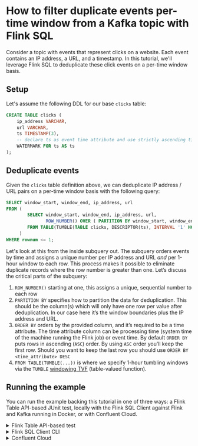<!-- title: How to filter duplicate events per-time window from a Kafka topic with Flink SQL -->
<!-- description: In this tutorial, learn how to filter duplicate events per-time window from a Kafka topic with Flink SQL, with step-by-step instructions and supporting code. -->

# How to filter duplicate events per-time window from a Kafka topic with Flink SQL

Consider a topic with events that represent clicks on a website. Each event contains an IP address, a URL, and a timestamp.
In this tutorial, we'll leverage Flink SQL to deduplicate these click events on a per-time window basis.

## Setup

Let's assume the following DDL for our base `clicks` table:

```sql
CREATE TABLE clicks (
    ip_address VARCHAR,
    url VARCHAR,
    ts TIMESTAMP(3),
    -- declare ts as event time attribute and use strictly ascending timestamp watermark strategy
    WATERMARK FOR ts AS ts
);
```

## Deduplicate events

Given the `clicks` table definition above, we can deduplicate IP address / URL pairs on a per-time window basis with the following query:

```sql
SELECT window_start, window_end, ip_address, url
FROM (
        SELECT window_start, window_end, ip_address, url,
               ROW_NUMBER() OVER ( PARTITION BY window_start, window_end, ip_address, url ORDER BY ts ) AS rownum
        FROM TABLE(TUMBLE(TABLE clicks, DESCRIPTOR(ts), INTERVAL '1' HOUR))
     )
WHERE rownum <= 1;
```

Let's look at this from the inside subquery out. The subquery orders events by time and assigns a unique number per IP address and URL *and* per 1-hour window to each row. This process makes it possible to eliminate duplicate records where the row number is greater than one. Let’s discuss the critical parts of the subquery:

1. `ROW_NUMBER()` starting at one, this assigns a unique, sequential number to each row
2. `PARTITION BY` specifies how to partition the data for deduplication. This should be the column(s) which will only have one row per value after deduplication. In our case here it’s the window boundaries plus the IP address and URL.
3. `ORDER BY` orders by the provided column, and it’s required to be a time attribute. The time attribute column can be processing time (system time of the machine running the Flink job) or event time. By default `ORDER BY` puts rows in ascending (`ASC`) order. By using `ASC` order you’ll keep the first row. Should you want to keep the last row you should use `ORDER BY <time_attribute> DESC`
4. `FROM TABLE(TUMBLE(...))` is where we specify 1-hour tumbling windows via the `TUMBLE` [windowing TVF](https://docs.confluent.io/cloud/current/flink/reference/queries/window-tvf.html) (table-valued function). 


## Running the example

You can run the example backing this tutorial in one of three ways: a Flink Table API-based JUnit test, locally with the Flink SQL Client 
against Flink and Kafka running in Docker, or with Confluent Cloud.

<details>
  <summary>Flink Table API-based test</summary>

  #### Prerequisites

  * Java 11, e.g., follow the OpenJDK installation instructions [here](https://openjdk.org/install/) if you don't have Java. 
  * Docker running via [Docker Desktop](https://docs.docker.com/desktop/) or [Docker Engine](https://docs.docker.com/engine/install/)

  #### Run the test

Run the following command to execute [FlinkSqlFindingDistinctTest#testFindDistinct](src/test/java/io/confluent/developer/FlinkSqlFindingDistinctTest.java):

  ```plaintext
  ./gradlew clean :deduplication-windowed:flinksql:test
  ```

  The test starts Kafka and Schema Registry with [Testcontainers](https://testcontainers.com/), runs the Flink SQL commands
  above against a local Flink `StreamExecutionEnvironment`, and ensures that the deduplicated results are what we expect.
</details>

<details>
  <summary>Flink SQL Client CLI</summary>

  #### Prerequisites

  * Docker running via [Docker Desktop](https://docs.docker.com/desktop/) or [Docker Engine](https://docs.docker.com/engine/install/)
  * [Docker Compose](https://docs.docker.com/compose/install/). Ensure that the command `docker compose version` succeeds.

  #### Run the commands

  First, start Flink and Kafka:

  ```shell
  docker compose -f ./docker/docker-compose-flinksql.yml up -d
  ```

  Next, open the Flink SQL Client CLI:

  ```shell
  docker exec -it flink-sql-client sql-client.sh
  ```

  Finally, run following SQL statements to create the `clicks` table backed by Kafka running in Docker, populate it with
  test data, and run the deduplication query.

  ```sql
  CREATE TABLE clicks (
      ip_address VARCHAR, 
      url VARCHAR,
      ts TIMESTAMP(3),
      -- declare ts as event time attribute and use strictly ascending timestamp watermark strategy
      WATERMARK FOR ts AS ts
  ) WITH (
      'connector' = 'kafka',
      'topic' = 'clicks',
      'properties.bootstrap.servers' = 'broker:9092',
      'scan.startup.mode' = 'earliest-offset',
      'key.format' = 'raw',
      'key.fields' = 'ip_address',
      'value.format' = 'avro-confluent',
      'value.avro-confluent.url' = 'http://schema-registry:8081',
      'value.fields-include' = 'EXCEPT_KEY'
  );
  ```

  ```sql
  INSERT INTO clicks
  VALUES ('10.0.0.1',  'https://acme.com/index.html',    TO_TIMESTAMP('2023-07-09 01:00:00')),
         ('10.0.0.12', 'https://amazon.com/index.html',  TO_TIMESTAMP('2023-07-09 01:10:00')),
         ('10.0.0.13', 'https://confluent/index.html',   TO_TIMESTAMP('2023-07-09 01:20:00')),
         ('10.0.0.1',  'https://acme.com/index.html',    TO_TIMESTAMP('2023-07-09 01:30:00')),
         ('10.0.0.12', 'https://amazon.com/index.html',  TO_TIMESTAMP('2023-07-09 01:40:00')),
         ('10.0.0.1',  'https://acme.com/index.html',    TO_TIMESTAMP('2023-07-09 02:10:00')),
         ('10.0.0.1',  'https://acme.com/index.html',    TO_TIMESTAMP('2023-07-09 03:10:00'));
  ```

  ```sql
  SELECT window_start, window_end, ip_address, url
  FROM (
         SELECT window_start, window_end, ip_address, url,
           ROW_NUMBER() OVER ( PARTITION BY window_start, window_end, ip_address, url ORDER BY ts ) AS rownum
         FROM TABLE(TUMBLE(TABLE clicks, DESCRIPTOR(ts), INTERVAL '1' HOUR))
        )
  WHERE rownum <= 1;
  ```

  The query output should look like this. Note that there is no row for the event that occurred at time `03:10:00` because the `03:00:00 - 04:00:00` window is still open.

  ```plaintext
             window_start              window_end                     ip_address                            url
  2023-07-09 01:00:00.000 2023-07-09 02:00:00.000                       10.0.0.1    https://acme.com/index.html
  2023-07-09 01:00:00.000 2023-07-09 02:00:00.000                      10.0.0.12  https://amazon.com/index.html
  2023-07-09 01:00:00.000 2023-07-09 02:00:00.000                      10.0.0.13   https://confluent/index.html
  2023-07-09 02:00:00.000 2023-07-09 03:00:00.000                       10.0.0.1    https://acme.com/index.html
  ```

  When you are finished, clean up the containers used for this tutorial by running:

  ```shell
  docker compose -f ./docker/docker-compose-flinksql.yml down
  ```

</details>

<details>
  <summary>Confluent Cloud</summary>

  #### Prerequisites

  * A [Confluent Cloud](https://confluent.cloud/signup) account
  * A Flink compute pool created in Confluent Cloud. Follow [this](https://docs.confluent.io/cloud/current/flink/get-started/quick-start-cloud-console.html) quick start to create one.

  #### Run the commands

  In the Confluent Cloud Console, navigate to your environment and then click the `Open SQL Workspace` button for the compute
  pool that you have created.

  Select the default catalog (Confluent Cloud environment) and database (Kafka cluster) to use with the dropdowns at the top right.

  Finally, run following SQL statements to create the `clicks` table, populate it with test data, and run the deduplication query.

  ```sql
  CREATE TABLE clicks (
      ip_address VARCHAR, 
      url VARCHAR,
      ts TIMESTAMP(3),
      -- declare ts as event time attribute and use strictly ascending timestamp watermark strategy
      WATERMARK FOR ts AS ts
  )
  DISTRIBUTED BY (ip_address) INTO 1 BUCKETS;
  ```

  ```sql
  INSERT INTO clicks
  VALUES ('10.0.0.1',  'https://acme.com/index.html',    TO_TIMESTAMP('2023-07-09 01:00:00')),
         ('10.0.0.12', 'https://amazon.com/index.html',  TO_TIMESTAMP('2023-07-09 01:10:00')),
         ('10.0.0.13', 'https://confluent/index.html',   TO_TIMESTAMP('2023-07-09 01:20:00')),
         ('10.0.0.1',  'https://acme.com/index.html',    TO_TIMESTAMP('2023-07-09 01:30:00')),
         ('10.0.0.12', 'https://amazon.com/index.html',  TO_TIMESTAMP('2023-07-09 01:40:00')),
         ('10.0.0.1',  'https://acme.com/index.html',    TO_TIMESTAMP('2023-07-09 02:10:00')),
         ('10.0.0.1',  'https://acme.com/index.html',    TO_TIMESTAMP('2023-07-09 03:10:00'));
  ```

  ```sql
  SELECT window_start, window_end, ip_address, url
  FROM (
         SELECT window_start, window_end, ip_address, url,
           ROW_NUMBER() OVER ( PARTITION BY window_start, window_end, ip_address, url ORDER BY ts ) AS rownum
         FROM TABLE(TUMBLE(TABLE clicks, DESCRIPTOR(ts), INTERVAL '1' HOUR))
        )
  WHERE rownum <= 1;
  ```

  The query output should look like this. Note that there is no row for the event that occurred at time `03:10:00` because the `03:00:00 - 04:00:00` window is still open.

  ![](img/query-output.png)
